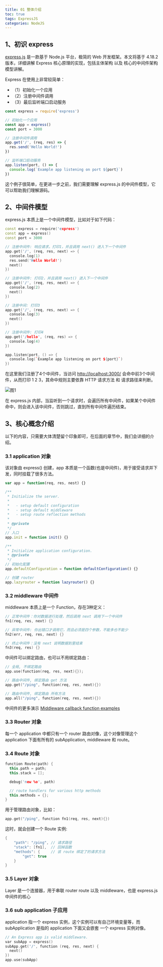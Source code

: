 ```yaml
---
title: 01 整体介绍
toc: true
tags: ExpressJS
categories: NodeJS
---
```


## 1、初识 express
[express.js](https://link.juejin.cn/?target=https%3A%2F%2Fwww.expressjs.com.cn%2F) 是一款基于 Node.js 平台，极简的 Web 开发框架。本文将基于 4.18.2 版本，详细讲解 Express 核心原理的实现，包括主体架构 以及 核心的中间件架构模型讲解。

Express 在使用上非常较简单：

- （1）初始化一个应用
- （2）注册中间件调用
- （3）最后监听端口启动服务

```typescript
const express = require('express')

// 初始化一个应用
const app = express()
const port = 3000

// 注册中间件调用
app.get('/', (req, res) => {
  res.send('Hello World!')
})

// 监听端口启动服务
app.listen(port, () => {
  console.log(`Example app listening on port ${port}`)
})
```
 
这个例子很简单，在更进一步之前，我们需要理解 express.js 的中间件模型，它可以帮助我们理解源码。

## 2、中间件模型
express.js 本质上是一个中间件模型，比如对于如下代码：
```cpp
const express = require('express')
const app = express()
const port = 3000

// 注册中间件: 响应请求，打印1，并且调用 next() 进入下一个中间件
app.get('/', (req, res, next) => {
  console.log(1)
  res.send('Hello World!')
  next()
})

// 注册中间件: 打印2，并且调用 next() 进入下一个中间件
app.get('/', (req, res, next) => {
  console.log(2)
  next()
})

// 注册中间: 打印3
app.get('/', (req, res, next) => {
  console.log(3)
  next()
})

// 注册中间件: 打印4
app.get('/hello', (req, res) => {
  console.log(4)
})

app.listen(port, () => {
  console.log(`Example app listening on port ${port}`)
})
```
在这里我们注册了4个中间件，当访问 [http://localhost:3000/](http://localhost:3000/) 会命中前3个中间件，从而打印 1 2 3，其命中规则主要依靠 HTTP 请求方法 和 请求路径来判断。

![图1](http://s3.airtlab.com/blog/20230228221626.png)

在 express.js 内部，当监听到一个请求时，会遍历所有中间件，如果某个中间件命中，则会进入该中间件，否则跳过，直到所有中间件遍历结束。 

## 3、核心概念介绍
以下的内容，只需要大体清楚留个印象即可，在后面的章节中，我们会详细的介绍。

### 3.1 application 对象
该对象由 express() 创建，app 本质是一个函数(也是中间件)，用于接受请求并下发，同时挂载了很多方法。
```typescript
var app = function(req, res, nest) {}

/**
 * Initialize the server.
 *
 *   - setup default configuration
 *   - setup default middleware
 *   - setup route reflection methods
 *
 * @private
 */
// 入口
app.init = function init() {}

/**
 * Initialize application configuration.
 * @private
 */
// 初始化配置
app.defaultConfiguration = function defaultConfiguration() {}

// 创建 router
app.lazyrouter = function lazyrouter() {}
```
### 3.2 middleware 中间件
middleware 本质上是一个 Function，存在3种定义：
```cpp
// 正常中间件：你对数据进行处理，然后调用 next 调用下一个中间件
fn1(req, res, next) {}

// 异常中间件: 你出错口才调用它，而且必须是四个参数，不能多也不能少
fn2(err, req, res, next) {}

// 终止中间件：没有 next 说明数据到里结束
fn3(req, res) {}
```
中间件可以绑定路由，也可以不用绑定路由：
```cpp
// 全局, 不绑定路由
app.use(function(req, res, next){});

// 路由中间件, 绑定路由 get 方法
app.get("/ping", function(req, res, next){})

// 路由中间件, 绑定路由 所有方法
app.all("/ping", function(req, res, next){})
```
中间件的更多演示 [Middleware callback function examples]([https://expressjs.com/en/4x/api.html#app.use](https://expressjs.com/en/4x/api.html#app.use))

### 3.3 Router 对象
每一个 application 中都只有一个 router 路由对像，这个对像管理这个 application 下面有所有的 subApplication, middleware 和 route。

### 3.4 Route 对象
```cpp
function Route(path) {
  this.path = path;
  this.stack = [];

  debug('new %o', path)

  // route handlers for various http methods
  this.methods = {};
}
```
用于管理路由对象，比如：
```cpp
app.get("/ping", function fn1(req, res, next){})
```
这时，就会创建一个 Route 实例:
```cpp
{
	"path": "/ping", // 请求路径
    "stack": [fn1],  // 回掉函数
    "methods": {     // 该 route 绑定了的请求方法
        "get": true
    }
}
```

### 3.5 Layer 对象
Layer 是一个连接器，用于串联 router route 以及 middleware，也是 express.js 中间件的核心

### 3.6 sub application 子应用
application 指一个 express 实例，这个实例可以有自己环境变量等，而 subApplication 是指的 application 下面又会嵌套 一个 express 实例对像。
```cpp
// An Express app is valid middleware.
var subApp = express()
subApp.get('/', function (req, res, next) {
  next()
})
app.use(subApp)
```